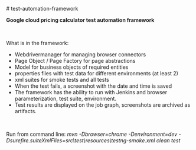 <p># test-automation-framework</p>
<p><strong>Google cloud pricing calculator test automation framework</strong></p>
<br>
<p>What is in the framework:</p>
<ul>
<li>Webdrivermanager for managing browser connectors</li>
<li>Page Object / Page Factory for page abstractions</li>
<li>Model for business objects of required entities</li>
<li>properties files with test data for different environments (at least 2)</li>
<li>xml suites for smoke tests and all tests</li>
<li>When the test fails, a screenshot with the date and time is saved</li>
<li>The framework has the ability to run with Jenkins and browser parameterization, test suite, environment.</li>
<li>Test results are displayed on the job graph, screenshots are archived as artifacts.</li>
</ul>
<br>
<p>Run from command line: <em>mvn -Dbrowser=chrome -Denvironment=dev -Dsurefire.suiteXmlFiles=src\test\resources\testng-smoke.xml clean test</em></p>
